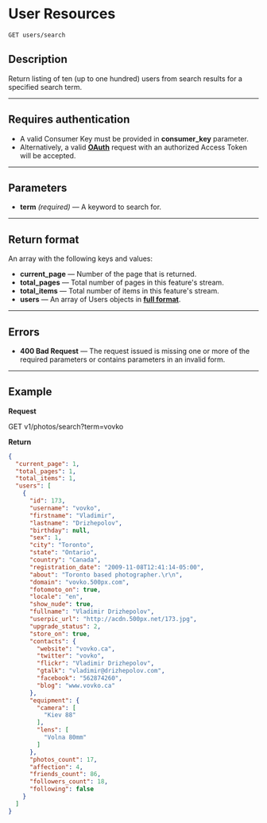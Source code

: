 # User Resources

    GET users/search

## Description
Return listing of ten (up to one hundred) users from search results for a specified search term.

***

## Requires authentication
* A valid Consumer Key must be provided in **consumer_key** parameter.
* Alternatively, a valid **[OAuth][]** request with an authorized Access Token will be accepted.

***

## Parameters
- **term** _(required)_ — A keyword to search for.

***

## Return format
An array with the following keys and values:

- **current_page** — Number of the page that is returned.
- **total_pages** — Total number of pages in this feature's stream.
- **total_items** — Total number of items in this feature's stream.
- **users** — An array of Users objects in **[full format][]**.

***

## Errors
- **400 Bad Request** — The request issued is missing one or more of the required parameters or contains parameters in an invalid form.

***

## Example
**Request**

  GET v1/photos/search?term=vovko

**Return**
``` json
{
  "current_page": 1,
  "total_pages": 1,
  "total_items": 1,
  "users": [
    {
      "id": 173,
      "username": "vovko",
      "firstname": "Vladimir",
      "lastname": "Drizhepolov",
      "birthday": null,
      "sex": 1,
      "city": "Toronto",
      "state": "Ontario",
      "country": "Canada",
      "registration_date": "2009-11-08T12:41:14-05:00",
      "about": "Toronto based photographer.\r\n",
      "domain": "vovko.500px.com",
      "fotomoto_on": true,
      "locale": "en",
      "show_nude": true,
      "fullname": "Vladimir Drizhepolov",
      "userpic_url": "http://acdn.500px.net/173.jpg",
      "upgrade_status": 2,
      "store_on": true,
      "contacts": {
        "website": "vovko.ca",
        "twitter": "vovko",
        "flickr": "Vladimir Drizhepolov",
        "gtalk": "vladimir@drizhepolov.com",
        "facebook": "562874260",
        "blog": "www.vovko.ca"
      },
      "equipment": {
        "camera": [
          "Kiev 88"
        ],
        "lens": [
          "Volna 80mm"
        ]
      },
      "photos_count": 17,
      "affection": 4,
      "friends_count": 86,
      "followers_count": 18,
      "following": false
    }
  ]
}
```

[OAuth]: https://github.com/500px/api-documentation/tree/master/authentication
[full format]: https://github.com/500px/api-documentation/blob/master/basics/formats_and_terms.md#full-format
